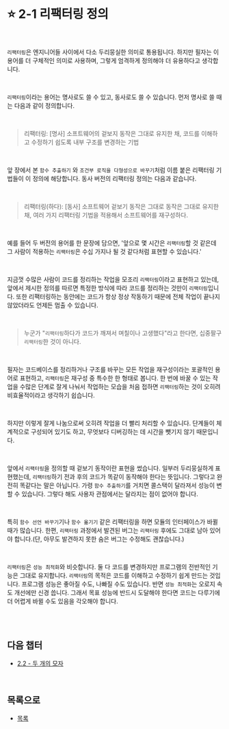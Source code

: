 # :star: 2-1 리팩터링 정의

<br>

`리팩터링`은 엔지니어들 사이에서 다소 두리뭉실한 의미로 통용됩니다. 하지만 필자는 이 용어를 더 구체적인 의미로 사용하며, 그렇게 엄격하게 정의해야 더 유용하다고 생각합니다.

<br>

`리팩터링`이라는 용어는 명사로도 쓸 수 있고, 동사로도 쓸 수 있습니다. 먼저 명사로 쓸 때는 다음과 같이 정의합니다.

<br>

> 리팩터링: [명사] 소프트웨어의 겉보지 동작은 그대로 유지한 채, 코드를 이해하고 수정하기 쉽도록 내부 구조를 변경하는 기법

<br>

앞 장에서 본 `함수 추출하기` 와 `조건부 로직을 다형성으로 바꾸기`처럼 이름 붙은 리팩터링 기법들이 이 정의에 해당합니다. 동사 버전의 리팩터링 정의는 다음과 같습니다.

<br>

> 리팩터링(하다): [동사] 소프트웨어 겉보기 동작은 그대로 동작은 그대로 유지한 채, 여러 가지 리팩터링 기법을 적용해서 소프트웨어를 재구성하다.

<br>

예를 들어 두 버전의 용어를 한 문장에 담으면, '앞으로 몇 시간은 `리팩터링`할 것 같은데 그 사람이 적용하는 `리팩터링`은 수십 가지나 될 것 같다처럼 표현할 수 있습니다.'

<br>

지금껏 수많은 사람이 코드를 정리하는 작업을 모조리 `리팩터링`이라고 표현하고 있는데, 앞에서 제시한 정의를 따르면 특정한 방식에 따라 코드를 정리하는 것만이 `리팩터링`입니다. 또한 리팩터링하는 동안에는 코드가 항상 정상 작동하기 때문에 전체 작업이 끝나지 않았더라도 언제든 멈출 수 있습니다.

<br>

> 누군가 "`리팩터링`하다가 코드가 깨져서 며칠이나 고생했다"라고 한다면, 십중팔구 `리팩터링`한 것이 아니다.

<br>

필자는 코드베이스를 정리하거나 구조를 바꾸는 모든 작업을 재구성이라는 포괄적인 용어로 표현하고, `리팩터링`은 재구성 중 특수한 한 형태로 봅니다. 한 번에 바꿀 수 있는 작업을 수많은 단계로 잘게 나눠서 작업하는 모습을 처음 접하면 `리팩터링`하는 것이 오히려 비효율적이라고 생각하기 쉽습니다.

<br>

하지만 이렇게 잘게 나눔으로써 오히려 작업을 더 빨리 처리할 수 있습니다. 단계들이 체계적으로 구성되어 있기도 하고, 무엇보다 디버깅하는 데 시간을 뺏기지 않기 때문입니다.

<br>

앞에서 `리팩터링`을 정의할 때 겉보기 동작이란 표현을 썼습니다. 일부러 두리뭉실하게 표현했는데, `리팩터링`하기 전과 후의 코드가 똑같이 동작해야 한다는 뜻입니다. 그렇다고 완전히 똑같다는 말은 아닙니다. 가령 `함수 추출하기`를 거치면 콜스택이 달라져서 성능이 변할 수 있습니다. 그렇다 해도 사용자 관점에서는 달라지는 점이 없어야 합니다.

<br>

특히 `함수 선언 바꾸기`기나 `함수 옮기기` 같은 리팩터링을 하면 모듈의 인터페이스가 바뀔 때가 많습니다. 한편, `리팩터링` 과정에서 발견된 버그는 `리팩터링` 후에도 그대로 남아 있어야 합니다.(단, 아무도 발견하지 못한 숨은 버그는 수정해도 괜찮습니다.)

<br>

`리팩터링`은 `성능 최적화`와 비슷합니다. 둘 다 코드를 변경하지만 프로그램의 전반적인 기능은 그대로 유지합니다. `리팩터링`의 목적은 코드를 이해하고 수정하기 쉽게 만드는 것입니다. 프로그램 성능은 좋아질 수도, 나빠질 수도 있습니다. 반면 `성능 최적화`는 오로지 속도 개선에만 신경 씁니다. 그래서 목표 성능에 반드시 도달해야 한다면 코드는 다루기에 더 어렵게 바뀔 수도 있음을 각오해야 합니다.

<br>

<br>

## 다음 챕터

- [2.2 - 두 개의 모자](https://github.com/Esoolgnah/Summary_of_Refactoring_2nd_Edition/blob/main/02_리팩터링_원칙/02_02_두_개의_모자.md)

<br>

## 목록으로

- [목록](https://github.com/Esoolgnah/Summary_of_Refactoring_2nd_Edition/blob/main/02_리팩터링_원칙/02_00_리팩터링_원칙.md)
